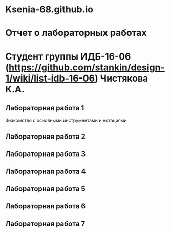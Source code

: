 # Ksenia-68.github.io
# Отчет о лабораторных работах 
# Студент группы ИДБ-16-06 (https://github.com/stankin/design-1/wiki/list-idb-16-06) Чистякова К.А.
## Лабораторная работа 1
Знакомство с основными инструментами и нотациями


## Лабораторная работа 2
## Лабораторная работа 3
## Лабораторная работа 4
## Лабораторная работа 5
## Лабораторная работа 6
## Лабораторная работа 7
